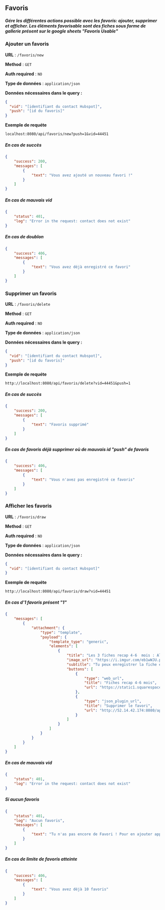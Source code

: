 ## Favoris

##### Gére les différentes actions possible avec les favoris: ajouter, supprimer et afficher. Les éléments favorisable sont des fiches sous forme de gallerie présent sur le google sheets "Favoris Usable" 

### Ajouter un favoris

**URL** :  `/favoris/new`

**Method** : `GET`

**Auth required** : `NO`

**Type de données** : `application/json`

**Données nécessaires dans le query :**

```json
{
  "vid": "[identifiant du contact Hubspot]",
  "push": "[id du favoris]"
}
```

**Exemple de requéte**

    localhost:8080/api/favoris/new?push=1&vid=44451

##### En cas de succès

```json
{
    "success": 200,
    "messages": [
        {
            "text": "Vous avez ajouté un nouveau favori !"
        }
    ]
}
```

##### En cas de mauvais vid

```json
{
    "status": 401,
    "log": "Error in the request: contact does not exist"
}
```

##### En cas de doublon

```json
{
    "success": 406,
    "messages": [
        {
            "text": "Vous avez déjà enregistré ce favori"
        }
    ]
}
```

### Supprimer un favoris

**URL** :  `/favoris/delete`

**Method** : `GET`

**Auth required** : `NO`

**Type de données** : `application/json`

**Données nécessaires dans le query :**

```json
{
  "vid": "[identifiant du contact Hubspot]",
  "push": "[id du favoris]"
}
```

**Exemple de requéte**

    http://localhost:8080/api/favoris/delete?vid=44451&push=1

##### En cas de succès

```json
{
    "success": 200,
    "messages": [
        {
            "text": "Favoris supprimé"
        }
    ]
}
```

##### En cas de favoris déjà supprimer où de mauvais id "push" de favoris
```json
{
    "success": 406,
    "messages": [
        {
            "text": "Vous n'avez pas enregistré ce favoris"
        }
    ]
}
```

### Afficher les favoris

**URL** :  `/favoris/draw`

**Method** : `GET`

**Auth required** : `NO`

**Type de données** : `application/json`

**Données nécessaires dans le query :**

```json
{
  "vid": "[identifiant du contact Hubspot]"
}
```

**Exemple de requéte**

    http://localhost:8080/api/favoris/draw?vid=44451

##### En cas d'1 favoris présent "1"

```json
{
    "messages": [
        {
            "attachment": {
                "type": "template",
                "payload": {
                    "template_type": "generic",
                    "elements": [
                        {
                            "title": "Les 3 fiches recap 4-6  mois : Aliments, Quantités et Repas-type",
                            "image_url": "https://i.imgur.com/eb1wWJU.png",
                            "subtitle": "Tu peux enregistrer la fiche et la retrouver à tout moment dans tes favoris",
                            "buttons": [
                                {
                                    "type": "web_url",
                                    "title": "Fiches recap 4-6 mois",
                                    "url": "https://static1.squarespace.com/static/5ad8986c1aef1ddf0db431a3/t/5cac637f104c7b755efb152c/1554801536400/Fiche+recap_4-6mois.pdf"
                                },
                                {
                                    "type": "json_plugin_url",
                                    "title": "Supprimer le favori",
                                    "url": "http://52.14.42.174:8080/api/favoris/delete?vid={{vid}}&push=2"
                                }
                            ]
                        }
                    ]
                }
            }
        }
    ]
}
```

##### En cas de mauvais vid

```json
{
    "status": 401,
    "log": "Error in the request: contact does not exist"
}
```

#####  Si aucun favoris

```json
{
    "status": 401,
    "log": "Aucun favoris",
    "messages": [
        {
            "text": "Tu n'as pas encore de Favori ! Pour en ajouter appuis sur les boutons Favoris présents sur certaines fiches."
        }
    ]
}
```

##### En cas de limite de favoris atteinte

```json
{
    "success": 406,
    "messages": [
        {
            "text": "Vous avez déjà 10 favoris"
        }
    ]
}
```